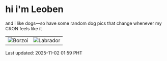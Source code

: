 # hi i'm Leoben

and i like dogs—so have some random dog pics that change whenever my CRON feels like it

|  |  |
|--------|----------|
| ![Borzoi](https://random-dog-vercel.vercel.app/api/random-borzoi?v=1762019985) | ![Labrador](https://random-dog-vercel.vercel.app/api/random-labrador?v=1762019985) |

Last updated: 2025-11-02 01:59 PHT
